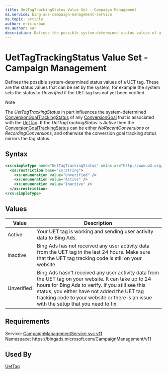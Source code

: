 ```yaml
---
title: UetTagTrackingStatus Value Set - Campaign Management
ms.service: bing-ads-campaign-management-service
ms.topic: article
author: eric-urban
ms.author: eur
description: Defines the possible system-determined status values of a UET tag.
---
```

# UetTagTrackingStatus Value Set - Campaign Management
Defines the possible system-determined status values of a UET tag. These are the status values that can be set by the system, for example the system sets the status to *Unverified* if the UET tag has not yet been verified. 

> [!NOTE]
> The *UetTagTrackingStatus* in part influences the system-determined [ConversionGoalTrackingStatus](/bingads/campaign-management-service/conversiongoaltrackingstatus.md) of any [ConversionGoal](/bingads/campaign-management-service/conversiongoal.md) that is associated with the [UetTag](/bingads/campaign-management-service/uettag.md). If the *UetTagTrackingStatus* is *Active* then the [ConversionGoalTrackingStatus](/bingads/campaign-management-service/conversiongoaltrackingstatus.md) can be either *NoRecentConversions* or *RecordingConversions*, and otherwise the conversion goal tracking status mirrors the tag status.  

## Syntax
```xml
<xs:simpleType name="UetTagTrackingStatus" xmlns:xs="http://www.w3.org/2001/XMLSchema">
  <xs:restriction base="xs:string">
    <xs:enumeration value="Unverified" />
    <xs:enumeration value="Active" />
    <xs:enumeration value="Inactive" />
  </xs:restriction>
</xs:simpleType>
```

## <a name="values"></a>Values

|Value|Description|
|-----------|---------------|
|<a name="active"></a>Active| Your UET tag is working and sending user activity data to Bing Ads.|
|<a name="inactive"></a>Inactive|Bing Ads has not received any user activity data from the UET tag in the last 24 hours. Make sure that the UET tag tracking code is still on your website.|
|<a name="unverified"></a>Unverified|Bing Ads hasn't received any user activity data from the UET tag on your website. It can take up to 24 hours for Bing Ads to verify. If you still see this status, you either have not added the UET tag tracking code to your website or there is an issue with the setup that you need to fix.|

## Requirements
Service: [CampaignManagementService.svc v11](https://campaign.api.bingads.microsoft.com/Api/Advertiser/CampaignManagement/v11/CampaignManagementService.svc)  
Namespace: https\://bingads.microsoft.com/CampaignManagement/v11  

## Used By
[UetTag](uettag.md)  
